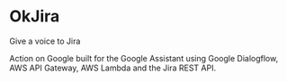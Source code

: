 # OkJira
Give a voice to Jira

Action on Google built for the Google Assistant using Google Dialogflow, AWS API Gateway, AWS Lambda and the Jira REST API.
